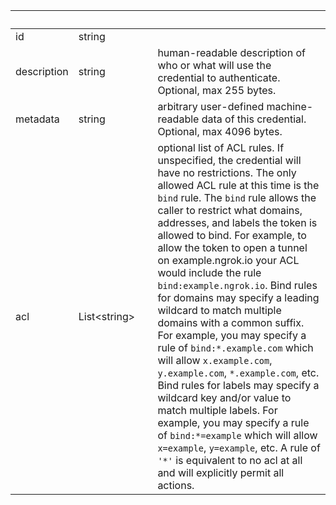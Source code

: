 
|&nbsp;|&nbsp;|&nbsp;|&nbsp;|
|---|---|---|---|
| id | string | |  |
| description | string | | human-readable description of who or what will use the credential to authenticate. Optional, max 255 bytes. |
| metadata | string | | arbitrary user-defined machine-readable data of this credential. Optional, max 4096 bytes. |
| acl | List&lt;string&gt; | | optional list of ACL rules. If unspecified, the credential will have no restrictions. The only allowed ACL rule at this time is the `bind` rule. The `bind` rule allows the caller to restrict what domains, addresses, and labels the token is allowed to bind. For example, to allow the token to open a tunnel on example.ngrok.io your ACL would include the rule `bind:example.ngrok.io`. Bind rules for domains may specify a leading wildcard to match multiple domains with a common suffix. For example, you may specify a rule of `bind:*.example.com` which will allow `x.example.com`, `y.example.com`, `*.example.com`, etc. Bind rules for labels may specify a wildcard key and/or value to match multiple labels. For example, you may specify a rule of `bind:*=example` which will allow `x=example`, `y=example`, etc. A rule of `'*'` is equivalent to no acl at all and will explicitly permit all actions. |